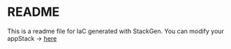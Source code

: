 # README
This is a readme file for IaC generated with StackGen.
You can modify your appStack -> [here](http://main.dev.stackgen.com/appstacks/ab37871e-1cff-4deb-a850-605200773171)
